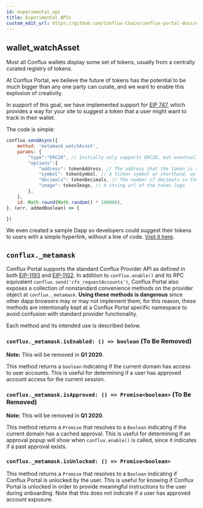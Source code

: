 ```yaml
---
id: experimental_api
title: Experimental APIs
custom_edit_url: https://github.com/Conflux-Chain/conflux-portal-docs/edit/master/docs/en/API_Reference/Experimental_APIs.md
---
```

## wallet_watchAsset

Most all Conflux wallets display some set of tokens, usually from a centrally
curated registry of tokens. 

At Conflux Portal, we believe the future of tokens has the potential to be much
bigger than any one party can curate, and we want to enable this explosion of
creativity.  

In support of this goal, we have implemented support for [EIP
747](https://github.com/estebanmino/EIPs/blob/master/EIPS/eip-747.md), which
provides a way for your site to suggest a token that a user might want to track
in their wallet. 

The code is simple:

```javascript
conflux.sendAsync({
	method: 'metamask_watchAsset',
	params: {
		"type":"ERC20", // Initially only supports ERC20, but eventually more!
		"options":{
			"address": tokenAddress, // The address that the token is at.
			"symbol": tokenSymbol, // A ticker symbol or shorthand, up to 5 chars.
			"decimals": tokenDecimals, // The number of decimals in the token
			"image": tokenImage, // A string url of the token logo
		},
	},
	id: Math.round(Math.random() * 100000),
}, (err, addedBoolean) => {

})
```

We even created a sample Dapp so developers could suggest their tokens to users
with a simple hyperlink, without a line of code. [Visit it
here](https://github.com/MetaMask/Add-Token). 

## `conflux._metamask`

Conflux Portal supports the standard Conflux Provider API as defined in both
[EIP-1193](https://github.com/conflux/EIPs/blob/master/EIPS/eip-1193.md) and
[EIP-1102](https://github.com/conflux/EIPs/blob/master/EIPS/eip-1102.md). In
addition to `conflux.enable()` and its RPC equivalent
`conflux.send('cfx_requestAccounts')`, Conflux Portal also exposes a collection
of nonstandard convenience methods on the provider object at
`conflux._metamask`. **Using these methods is dangerous** since other dapp
browsers may or may not implement them; for this reason, these methods are
intentionally kept at a Conflux Portal specific namespace to avoid confusion with
standard provider functionality. 

Each method and its intended use is described below.

### `conflux._metamask.isEnabled: () => boolean` (To Be Removed)

**Note:** This will be removed in **Q1 2020**.

This method returns a `boolean` indicating if the current domain has access to
user accounts. This is useful for determining if a user has approved account
access for the current session. 

### `conflux._metamask.isApproved: () => Promise<boolean>` (To Be Removed)

**Note:** This will be removed in **Q1 2020**.

This method returns a `Promise` that resolves to a `Boolean` indicating if the
current domain has a cached approval. This is useful for determining if an
approval popup will show when `conflux.enable()` is called, since it indicates
if a past approval exists. 

### `conflux._metamask.isUnlocked: () => Promise<boolean>`

This method returns a `Promise` that resolves to a `Boolean` indicating if
Conflux Portal is unlocked by the user. This is useful for knowing if
Conflux Portal is unlocked in order to provide meaningful instructions to the
user during onboarding. Note that this does not indicate if a user has approved
account exposure. 

